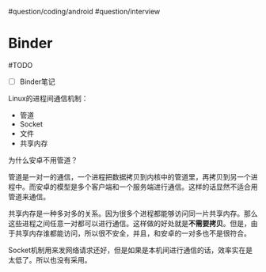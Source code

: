 #question/coding/android #question/interview 

# Binder

#TODO 

- [ ] Binder笔记

Linux的进程间通信机制：

* 管道
* Socket
* 文件
* 共享内存

为什么安卓不用管道？

管道是一对一的通信，一个进程把数据拷贝到内核中的管道里，再拷贝到另一个进程中。而安卓的模型是多个客户端和一个服务端进行通信。这样的话显然不适合用管道来通信。

共享内存是一种多对多的关系。因为很多个进程都能够访问同一片共享内存。那么这些进程之间任意一对都可以进行通信。这样做的好处就是**不需要拷贝**。但是，由于共享内存谁都能访问，所以很不安全，并且，和安卓的一对多也不是很符合。

Socket机制用来发网络请求还好，但是如果是本机间进行通信的话，效率实在是太低了。所以也没有采用。